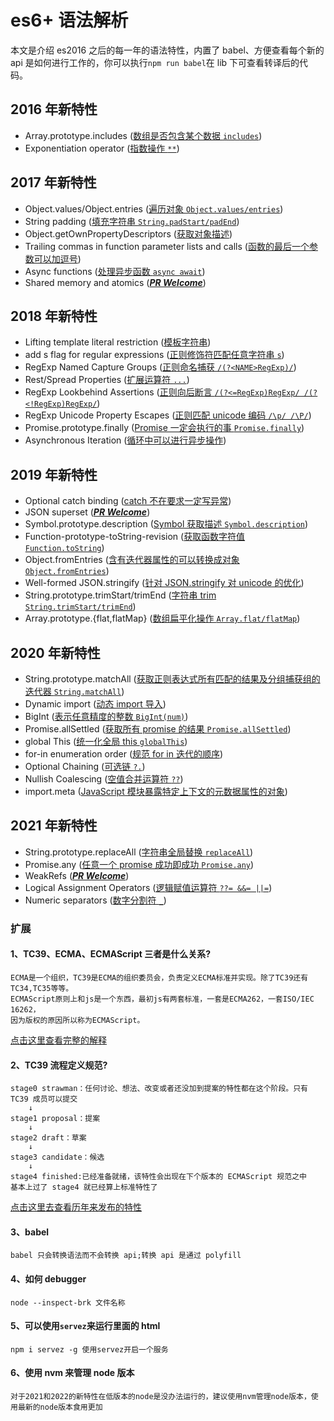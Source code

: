 # es6+ 语法解析

本文是介绍 es2016 之后的每一年的语法特性，内置了 babel、方便查看每个新的 api 是如何进行工作的，你可以执行`npm run babel`在 lib 下可查看转译后的代码。

## 2016 年新特性

- Array.prototype.includes ([数组是否包含某个数据 `includes`](https://github.com/YangLG-7/learn_ES/blob/master/src/2016/1%E3%80%81Array.prototype.includes.js))
- Exponentiation operator ([指数操作 `**`](https://github.com/YangLG-7/learn_ES/blob/master/src/2016/2%E3%80%81Exponentiation_operator.js))

## 2017 年新特性

- Object.values/Object.entries ([遍历对象 `Object.values/entries`](https://github.com/YangLG-7/learn_ES/blob/master/src/2017/1%E3%80%81Object.values_entires.js))
- String padding ([填充字符串 `String.padStart/padEnd`](https://github.com/YangLG-7/learn_ES/blob/master/src/2017/2%E3%80%81String_padding.js))
- Object.getOwnPropertyDescriptors ([获取对象描述](https://github.com/YangLG-7/learn_ES/blob/master/src/2017/3%E3%80%81Object.getOwnPropertyDescriptors.js))
- Trailing commas in function parameter lists and calls ([函数的最后一个参数可以加逗号](https://github.com/YangLG-7/learn_ES/blob/master/src/2017/4%E3%80%81Trailing%20commas%20in%20function%20parameter%20lists%20and%20calls.js))
- Async functions ([处理异步函数 `async await`](https://github.com/YangLG-7/learn_ES/blob/master/src/2017/5%E3%80%81Async%20Function.js))
- Shared memory and atomics ([**_PR Welcome_**](https://github.com/YangLG-7/learn_ES/blob/master/src/2017/6%E3%80%81Shared%20memory%20and%20atomics.js))

## 2018 年新特性

- Lifting template literal restriction ([模板字符串](https://github.com/YangLG-7/learn_ES/blob/master/src/2018/1%E3%80%81Lifting%20template%20literal%20restriction.js))
- add s flag for regular expressions ([正则修饰符匹配任意字符串 `s`](<https://github.com/YangLG-7/learn_ES/blob/master/src/2018/2%E3%80%81s%20(dotAll)%20flag%20for%20regular%20expressions.js>))
- RegExp Named Capture Groups ([正则命名捕获 `/(?<NAME>RegExp)/`](https://github.com/YangLG-7/learn_ES/blob/master/src/2018/3%E3%80%81RegExp%20Named%20Capture%20Groups.js))
- Rest/Spread Properties ([扩展运算符 `...`](https://github.com/YangLG-7/learn_ES/blob/master/src/2018/4%E3%80%81Rest_Spread%20Properties.js))
- RegExp Lookbehind Assertions ([正则向后断言 `/(?<=RegExp)RegExp/ /(?<!RegExp)RegExp/`](https://github.com/YangLG-7/learn_ES/blob/master/src/2018/5%E3%80%81RegExp%20Lookbehind%20Assertions.js))
- RegExp Unicode Property Escapes ([正则匹配 unicode 编码 `/\p/ /\P/`](https://github.com/YangLG-7/learn_ES/blob/master/src/2018/6%E3%80%81RegExp%20Unicode%20Property%20Escapes.js))
- Promise.prototype.finally ([Promise 一定会执行的事 `Promise.finally`](https://github.com/YangLG-7/learn_ES/blob/master/src/2018/7%E3%80%81proposal-promise-finally.js))
- Asynchronous Iteration ([循环中可以进行异步操作](https://github.com/YangLG-7/learn_ES/blob/master/src/2018/8%E3%80%81Asynchronous%20Iterators.js))

## 2019 年新特性

- Optional catch binding ([catch 不在要求一定写异常](https://github.com/YangLG-7/learn_ES/blob/master/src/2019/1%E3%80%81proposal-optional-catch-binding.js))
- JSON superset ([**_PR Welcome_**](https://github.com/YangLG-7/learn_ES/blob/master/src/2019/2%E3%80%81JSON%20superset.js))
- Symbol.prototype.description ([Symbol 获取描述 `Symbol.description`](https://github.com/YangLG-7/learn_ES/blob/master/src/2019/3%E3%80%81Symbol.prototype.description.js))
- Function-prototype-toString-revision ([获取函数字符值 `Function.toString`](https://github.com/YangLG-7/learn_ES/blob/master/src/2019/4%E3%80%81Function-prototype-toString-revision.js))
- Object.fromEntries ([含有迭代器属性的可以转换成对象 `Object.fromEntries`](https://github.com/YangLG-7/learn_ES/blob/master/src/2019/5%E3%80%81proposal-object-from-entries.js))
- Well-formed JSON.stringify ([针对 JSON.stringify 对 unicode 的优化](https://github.com/YangLG-7/learn_ES/blob/master/src/2019/6%E3%80%81Well-formed%20JSON.stringify.js))
- String.prototype.trimStart/trimEnd ([字符串 trim `String.trimStart/trimEnd`](https://github.com/YangLG-7/learn_ES/blob/master/src/2019/7%E3%80%81String.prototype.trimStart_trimEnd.js))
- Array.prototype.{flat,flatMap} ([数组扁平化操作 `Array.flat/flatMap`](https://github.com/YangLG-7/learn_ES/blob/master/src/2019/8%E3%80%81Array.prototype.%7Bflat%2CflatMap%7D.js))

## 2020 年新特性

- String.prototype.matchAll ([获取正则表达式所有匹配的结果及分组捕获组的迭代器 `String.matchAll`](https://github.com/YangLG-7/learn_ES/blob/master/src/2020/1%E3%80%81String.prototype.matchAll.js))
- Dynamic import ([动态 import 导入](<https://github.com/YangLG-7/learn_ES/blob/master/src/2020/2%E3%80%81import()/index.mjs>))
- BigInt ([表示任意精度的整数 `BigInt(num)`](https://github.com/YangLG-7/learn_ES/blob/master/src/2020/3%E3%80%81BigInt.js))
- Promise.allSettled ([获取所有 promise 的结果 `Promise.allSettled`](https://github.com/YangLG-7/learn_ES/blob/master/src/2020/4%E3%80%81Promise.allSettled.js))
- global This ([统一化全局 this `globalThis`](https://github.com/YangLG-7/learn_ES/blob/master/src/2020/5%E3%80%81globalThis/index.js))
- for-in enumeration order ([规范 for in 迭代的顺序](https://github.com/YangLG-7/learn_ES/blob/master/src/2020/6%E3%80%81for-in%20enumeration%20order.js))
- Optional Chaining ([可选链 `?.`](https://github.com/YangLG-7/learn_ES/blob/master/src/2020/7%E3%80%81Optional%20Chaining.js))
- Nullish Coalescing ([空值合并运算符 `??`](https://github.com/YangLG-7/learn_ES/blob/master/src/2020/8%E3%80%81Nullish%20Coalescing.js))
- import.meta ([JavaScript 模块暴露特定上下文的元数据属性的对象](https://github.com/YangLG-7/learn_ES/blob/master/src/2020/9%E3%80%81import.meta/index.js))

## 2021 年新特性

- String.prototype.replaceAll ([字符串全局替换 `replaceAll`](https://github.com/YangLG-7/learn_ES/blob/master/src/2021/1%E3%80%81String.prototype.replaceAll.js))
- Promise.any ([任意一个 promise 成功即成功 `Promise.any`](https://github.com/YangLG-7/learn_ES/blob/master/src/2021/2%E3%80%81Promise.any.js))
- WeakRefs ([**_PR Welcome_**](https://github.com/YangLG-7/learn_ES/blob/master/src/2021/3%E3%80%81WeakRefs.js))
- Logical Assignment Operators ([逻辑赋值运算符 `??= &&= ||=`](https://github.com/YangLG-7/learn_ES/blob/master/src/2021/4%E3%80%81Logical%20Assignment%20Operators.js))
- Numeric separators ([数字分割符 `_`](https://github.com/YangLG-7/learn_ES/blob/master/src/2021/5%E3%80%81Numeric%20Separators.js))

### 扩展

#### 1、TC39、ECMA、ECMAScript 三者是什么关系?

```
ECMA是一个组织，TC39是ECMA的组织委员会，负责定义ECMA标准并实现。除了TC39还有TC34,TC35等等。
ECMAScript原则上和js是一个东西，最初js有两套标准，一套是ECMA262，一套ISO/IEC 16262，
因为版权的原因所以称为ECMAScript。
```

[点击这里查看完整的解释](https://segmentfault.com/a/1190000040249076#ecmatc39ecma-262isoiec-16262ecmascriptjavascript%E4%B9%8B%E9%97%B4%E6%98%AF%E4%BB%80%E4%B9%88%E5%85%B3%E7%B3%BB%E5%91%A2)

#### 2、TC39 流程定义规范?

```
stage0 strawman：任何讨论、想法、改变或者还没加到提案的特性都在这个阶段。只有 TC39 成员可以提交
    ↓
stage1 proposal：提案
    ↓
stage2 draft：草案
    ↓
stage3 candidate：候选
    ↓
stage4 finished:已经准备就绪，该特性会出现在下个版本的 ECMAScript 规范之中
基本上过了 stage4 就已经算上标准特性了
```

[点击这里去查看历年来发布的特性](https://github.com/tc39/proposals/blob/HEAD/finished-proposals.md)

#### 3、babel

```
babel 只会转换语法而不会转换 api;转换 api 是通过 polyfill
```

#### 4、如何 debugger

```
node --inspect-brk 文件名称
```

#### 5、可以使用`servez`来运行里面的 html

```
npm i servez -g 使用servez开启一个服务
```

#### 6、使用 nvm 来管理 node 版本

```
对于2021和2022的新特性在低版本的node是没办法运行的，建议使用nvm管理node版本，使用最新的node版本食用更加
```
